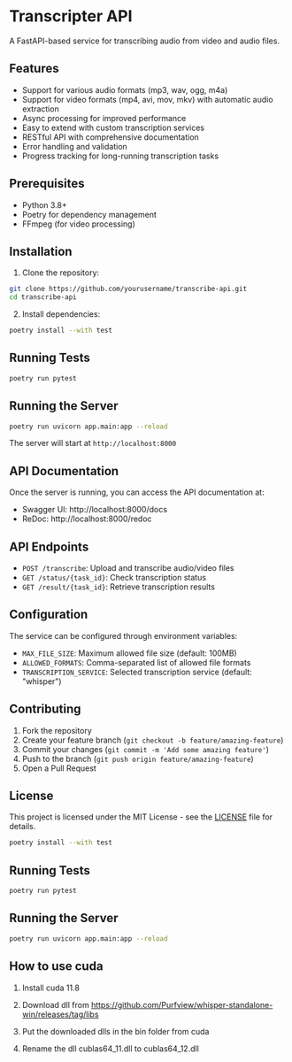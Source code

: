 # Transcripter API

A FastAPI-based service for transcribing audio from video and audio files.

## Features

- Support for various audio formats (mp3, wav, ogg, m4a)
- Support for video formats (mp4, avi, mov, mkv) with automatic audio extraction
- Async processing for improved performance
- Easy to extend with custom transcription services
- RESTful API with comprehensive documentation
- Error handling and validation
- Progress tracking for long-running transcription tasks

## Prerequisites

- Python 3.8+
- Poetry for dependency management
- FFmpeg (for video processing)

## Installation

1. Clone the repository:
```bash
git clone https://github.com/yourusername/transcribe-api.git
cd transcribe-api
```

2. Install dependencies:
```bash
poetry install --with test
```

## Running Tests

```bash
poetry run pytest
```

## Running the Server

```bash
poetry run uvicorn app.main:app --reload
```

The server will start at `http://localhost:8000`

## API Documentation

Once the server is running, you can access the API documentation at:
- Swagger UI: http://localhost:8000/docs
- ReDoc: http://localhost:8000/redoc

## API Endpoints

- `POST /transcribe`: Upload and transcribe audio/video files
- `GET /status/{task_id}`: Check transcription status
- `GET /result/{task_id}`: Retrieve transcription results

## Configuration

The service can be configured through environment variables:
- `MAX_FILE_SIZE`: Maximum allowed file size (default: 100MB)
- `ALLOWED_FORMATS`: Comma-separated list of allowed file formats
- `TRANSCRIPTION_SERVICE`: Selected transcription service (default: "whisper")

## Contributing

1. Fork the repository
2. Create your feature branch (`git checkout -b feature/amazing-feature`)
3. Commit your changes (`git commit -m 'Add some amazing feature'`)
4. Push to the branch (`git push origin feature/amazing-feature`)
5. Open a Pull Request

## License

This project is licensed under the MIT License - see the [LICENSE](LICENSE) file for details.

```bash
poetry install --with test
```

## Running Tests

```bash
poetry run pytest
```

## Running the Server

```bash
poetry run uvicorn app.main:app --reload
```

## How to use cuda

1. Install cuda 11.8

2. Download dll from https://github.com/Purfview/whisper-standalone-win/releases/tag/libs

3. Put the downloaded dlls in the bin folder from cuda 

4. Rename the dll cublas64_11.dll to cublas64_12.dll